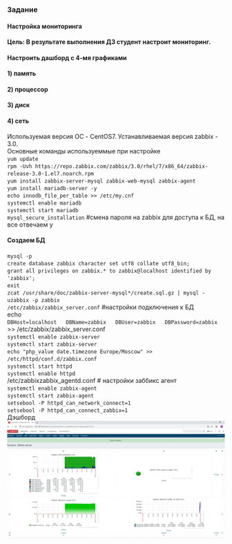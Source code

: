 ### Задание
#### Настройка мониторинга
#### Цель: В результате выполнения ДЗ студент настроит мониторинг.
#### Настроить дашборд с 4-мя графиками
#### 1) память
#### 2) процессор
#### 3) диск
#### 4) сеть
Используемая версия ОС - CentOS7. Устанавливаемая версия zabbix - 3.0.  
Основные команды используеммые при настройке  
`yum update`    
`rpm -Uvh https://repo.zabbix.com/zabbix/3.0/rhel/7/x86_64/zabbix-release-3.0-1.el7.noarch.rpm`  
`yum install zabbix-server-mysql zabbix-web-mysql zabbix-agent`    
`yum install mariadb-server -y`    
`echo innodb_file_per_table >> /etc/my.cnf`  
`systemctl enable mariadb`  
`systemctl start mariadb`    
`mysql_secure_installation` #смена пароля на zabbix для доступа к БД, на все отвечаем y
#### Создаем БД  
`mysql -p`  
`create database zabbix character set utf8 collate utf8_bin;`  
`grant all privileges on zabbix.* to zabbix@localhost identified by 'zabbix';`  
`exit`  
`zcat /usr/share/doc/zabbix-server-mysql*/create.sql.gz | mysql -uzabbix -p zabbix`  
`/etc/zabbix/zabbix_server.conf` #настройки подключения к БД  
echo   
`DBHost=localhost  
DBName=zabbix  
DBUser=zabbix  
DBPassword=zabbix` >> /etc/zabbix/zabbix_server.conf  
`systemctl enable zabbix-server`  
`systemctl start zabbix-server`  
`echo "php_value date.timezone Europe/Moscow" >> /etc/httpd/conf.d/zabbix.conf`  
`systemctl start httpd`  
`systemctl enable httpd`  
/etc/zabbixzabbix_agentd.conf  # настройки заббикс агент  
`systemctl enable zabbix-agent`  
`systemctl start zabbix-agent`  
`setsebool -P httpd_can_network_connect=1`  
`setsebool -P httpd_can_connect_zabbix=1`   
Дэшборд  
![picture5](https://github.com/Andrey874/manual_kernel_update/blob/master/HW18/screen.jpg)
